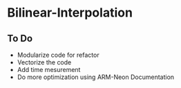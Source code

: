 # Bilinear-Interpolation

## To Do
- Modularize code for refactor
- Vectorize the code 
- Add time mesurement 
- Do more optimization using ARM-Neon Documentation
